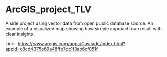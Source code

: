 # ArcGIS_project_TLV

A side project using vector data from open public database source. An example of a visualized map showing how simple approach can result with clear insights.

Link : https://www.arcgis.com/apps/Cascade/index.html?appid=c8cd4375e69a48ffb7dc1f3ab6cf051f



